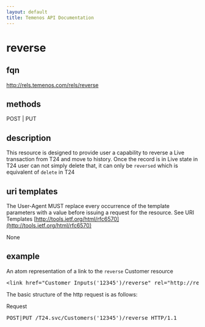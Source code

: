 ```yaml
---
layout: default
title: Temenos API Documentation
---
```


# reverse

## fqn
http://rels.temenos.com/rels/reverse

## methods
POST | PUT

## description
This resource is designed to provide user a capability to reverse a Live transaction from T24 and move to history. Once the record is in Live state in T24 user can not simply delete that, it can only be `reversed` which is equivalent of `delete` in T24
 

## uri templates
The User-Agent MUST replace every occurrence of the template parameters with a value before issuing a request for the resource.  See URI Templates [http://tools.ietf.org/html/rfc6570](http://tools.ietf.org/html/rfc6570)

None


## example
An atom representation of a link to the `reverse` Customer resource
<pre>
&lt;link href="Customer_Inputs('12345')/reverse" rel="http://rels.temenos.com/rels/reverse" type="application/atom+xml;type=entry" title="reverse record" hreflang="en" length="0" /&gt;
</pre>

The basic structure of the http request is as follows:

Request
<pre>
POST|PUT /T24.svc/Customers('12345')/reverse HTTP/1.1
</pre>